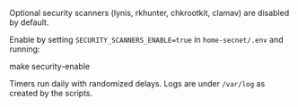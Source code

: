 Optional security scanners (lynis, rkhunter, chkrootkit, clamav) are disabled by default.

Enable by setting `SECURITY_SCANNERS_ENABLE=true` in `home-secnet/.env` and running:

  make security-enable

Timers run daily with randomized delays. Logs are under `/var/log` as created by the scripts.
